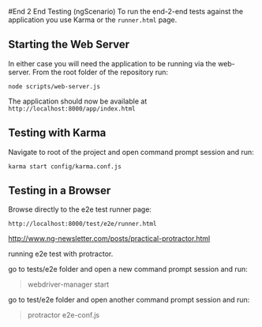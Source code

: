 #End 2 End Testing (ngScenario)
To run the end-2-end tests against the application you use Karma or the `runner.html` page.

## Starting the Web Server
In either case you will need the application to be running via the web-server. 
From the root folder of the repository run:

```
node scripts/web-server.js
```

The application should now be available at `http://localhost:8000/app/index.html`

## Testing with Karma
Navigate to root of the project and open command prompt session and run:

```
karma start config/karma.conf.js
```

## Testing in a Browser
Browse directly to the e2e test runner page:

```
http://localhost:8000/test/e2e/runner.html
```

http://www.ng-newsletter.com/posts/practical-protractor.html

running e2e test with protractor.

go to tests/e2e folder and open a new command prompt session and run:
>webdriver-manager start

go to test/e2e folder and open another command prompt session and run:
>protractor e2e-conf.js


